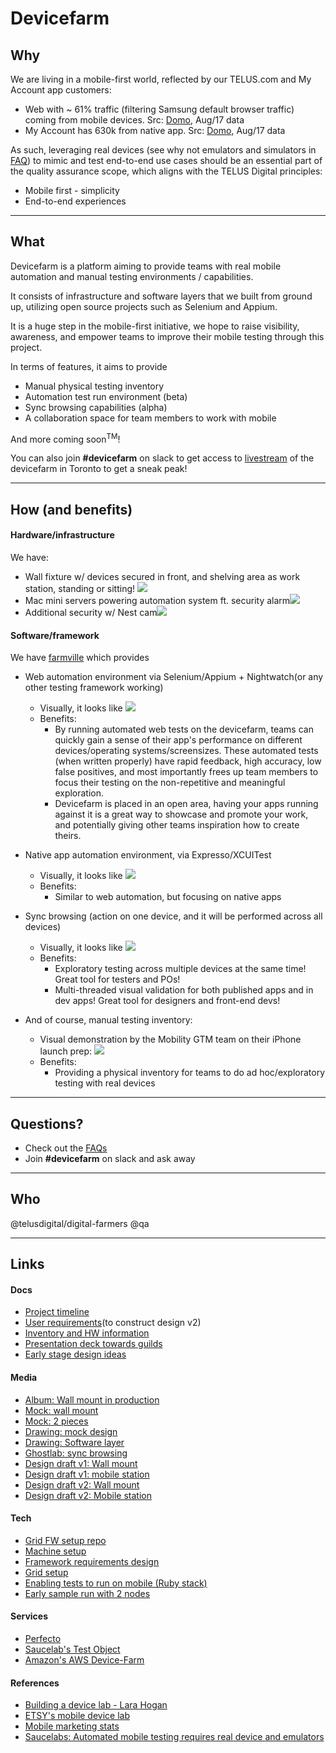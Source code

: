 # Devicefarm

## Why

We are living in a mobile-first world, reflected by our TELUS.com and My Account app customers: 

-   Web with ~ 61% traffic (filtering Samsung default browser traffic) coming from mobile devices. Src: [Domo][Domo: mobile vs desktop], Aug/17 data
-   My Account has 630k from native app. Src: [Domo][Domo:my account active user], Aug/17 data

As such, leveraging real devices (see why not emulators and simulators in [FAQ][Devicefarm FAQ]) to mimic and test end-to-end use cases should be an essential part of the quality assurance scope, which aligns with the TELUS Digital principles:

-   Mobile first - simplicity
-   End-to-end experiences


---

## What

Devicefarm is a platform aiming to provide teams with real mobile automation and manual testing environments / capabilities.

It consists of infrastructure and software layers that we built from ground up, utilizing open source projects such as Selenium and Appium.

It is a huge step in the mobile-first initiative, we hope to raise visibility, awareness, and empower teams to improve their mobile testing through this project.

In terms of features, it aims to provide

-   Manual physical testing inventory
-   Automation test run environment (beta)
-   Sync browsing capabilities (alpha)
-   A collaboration space for team members to work with mobile

And more coming soon<sup>TM</sup>!

You can also join __#devicefarm__ on slack to get access to [livestream][DF livestream] of the devicefarm in Toronto to get a sneak peak!

---

## How (and benefits)

#### Hardware/infrastructure

We have:

-   Wall fixture w/ devices secured in front, and shelving area as work station, standing or sitting! ![][DF media: frontview]
-   Mac mini servers powering automation system ft. security alarm![][DF media: servers and alarm]
-   Additional security w/ Nest cam![][DF media: nestcam]

#### Software/framework

We have [farmville][Farmville] which provides
-   Web automation environment via Selenium/Appium + Nightwatch(or any other testing framework working)

    -   Visually, it looks like ![][DF media: webapp]
    -   Benefits: 
        -   By running automated web tests on the devicefarm, teams can quickly gain a sense of their app's performance on different devices/operating systems/screensizes. These automated tests (when written properly) have rapid feedback, high accuracy, low false positives, and most importantly frees up team members to focus their testing on the non-repetitive and meaningful exploration.
        -   Devicefarm is placed in an open area, having your apps running against it is a great way to showcase and promote your work, and potentially giving other teams inspiration how to create theirs.

-   Native app automation environment, via Expresso/XCUITest

    -   Visually, it looks like ![][DF media: app]
    -   Benefits:
        -   Similar to web automation, but focusing on native apps

-   Sync browsing (action on one device, and it will be performed across all devices)

    -   Visually, it looks like ![][DF media: sync]
    -   Benefits:
        -   Exploratory testing across multiple devices at the same time! Great tool for testers and POs!
        -   Multi-threaded visual validation for both published apps and in dev apps! Great tool for designers and front-end devs!

-   And of course, manual testing inventory:

    -   Visual demonstration by the Mobility GTM team on their iPhone launch prep: ![][DF media: mobility]
    -   Benefits:
        -   Providing a physical inventory for teams to do ad hoc/exploratory testing with real devices

---

## Questions?

-   Check out the [FAQs][Devicefarm FAQ]
-   Join __#devicefarm__ on slack and ask away

--- 

## Who

@telusdigital/digital-farmers @qa

--- 
## Links

#### Docs
*   [Project timeline](https://drive.google.com/open?id=1ULtbWMwvXWEm0zlySrsRdYP_oSWnj4yAufoiXFH_dQw)
*   [User requirements](https://docs.google.com/document/d/1IZPupA8_tuLNRlLnf4C1DLoGfQOO-cW_4goald-9J1g)(to construct design v2)
*   [Inventory and HW information](https://drive.google.com/open?id=1nu_K7_OBW4UnX5XE5O5yRrlu_5w6z7K-UpvrTWo070E)
*   [Presentation deck towards guilds](https://drive.google.com/open?id=1wtiAdEhmzqcxYLyoSAQ77BVBh34UIpgPAv_dMzLoepc)
*   [Early stage design ideas](https://docs.google.com/document/d/1eFVSMpoER5ShzC7Ex2_BIgULc_Ucyd2tdlTqDKGuS-4)

#### Media
*   [Album: Wall mount in production](https://goo.gl/photos/aVsJWxJjRwWaMLSX8)
*   [Mock: wall mount](https://drive.google.com/open?id=0B-bqF6r0I5YgR0RVVVRvWHB2SEk)
*   [Mock: 2 pieces](https://drive.google.com/open?id=0B-bqF6r0I5YgbnFDbmhQbmoxMzA)
*   [Drawing: mock design](https://drive.google.com/open?id=0B-bqF6r0I5YgUG9ERkNIQ1BQR1k)
*   [Drawing: Software layer](https://drive.google.com/open?id=0B-bqF6r0I5YgTmEtQ1BrbHBIZ2M)
*   [Ghostlab: sync browsing](https://drive.google.com/open?id=0B-bqF6r0I5YgWTR6SnNCWURRYUk)
*   [Design draft v1: Wall mount](https://drive.google.com/open?id=0B-bqF6r0I5YgVHFCY0JDWjZacHM)
*   [Design draft v1: mobile station](https://drive.google.com/open?id=0B-bqF6r0I5YgQ3FtMmNVLS1rV1U)
*   [Design draft v2: Wall mount](https://drive.google.com/open?id=0B-bqF6r0I5YgYjQ3YW5ERVhMYnd2bEhwWG5KcHRDWU5IRDRF)
*   [Design draft v2: Mobile station](https://drive.google.com/open?id=0B-bqF6r0I5YgVFIxR3RxYjNpZDBhejZBSXRjS09MWHZzcUJF)


#### Tech

*   [Grid FW setup repo](https://github.com/telusdigital/farmville)
*   [Machine setup](https://drive.google.com/open?id=1rkqCqPDlNR_aH4zrTGWEqb-jyF8jJ6-pI1EH13hl3rA)
*   [Framework requirements design](https://docs.google.com/presentation/d/1NlHf1CCi6PQ23HwIUYKgGEQcOrGelzJgb9ZKEwX21ZA)
*   [Grid setup](https://drive.google.com/open?id=1CNwNHZbw8i8rchWri6SmIffWFrocuJjTcgv0wNAo8RI)
*   [Enabling tests to run on mobile (Ruby stack)](https://docs.google.com/document/d/1XKPbiIAv8J9TNBvzB5itStKnPnt_vDQ3r5Qvo1XxL-U)
*   [Early sample run with 2 nodes](https://drive.google.com/open?id=0B-bqF6r0I5YgWWxZa0I3dmQ3ODg)


#### Services

*   [Perfecto](https://www.perfectomobile.com/)
*   [Saucelab's Test Object](https://app.testobject.com)
*   [Amazon's AWS Device-Farm](https://aws.amazon.com/device-farm/)


#### References

*   [Building a device lab - Lara Hogan](https://drive.google.com/open?id=0B-bqF6r0I5YgTUtWN2FnOW5Fbk0)
*   [ETSY's mobile device lab](https://codeascraft.com/2013/08/09/mobile-device-lab/)
*   [Mobile marketing stats](http://www.smartinsights.com/mobile-marketing/mobile-marketing-analytics/mobile-marketing-statistics/)
*   [Saucelabs: Automated mobile testing requires real device and emulators](https://drive.google.com/open?id=0B-bqF6r0I5YgZzJIaTd4OE83aXM)

[Domo: mobile vs desktop]: https://telus.domo.com/page/1401343950/kpis/details/1984288719
[Domo:my account active user]: https://telus.domo.com/page/818380619/kpis/details/2118611472
[Devicefarm FAQ]: devicefarmfaq.md

[DF media: frontview]: devicefarm_media/df_frontview.jpeg

[DF media: servers and alarm]: devicefarm_media/server_n_alarm.jpeg

[DF media: nestcam]: devicefarm_media/nestcam.jpeg

[Farmville]: https://github.com/telusdigital/farmville

[DF media: webapp]: devicefarm_media/webapp.gif

[DF media: app]: devicefarm_media/applandscape.gif

[DF media: sync]: devicefarm_media/syncbrowse.gif

[DF media: mobility]: devicefarm_media/mobility.gif

[DF livestream]: https://video.nest.com/live/VujA91jdFd

